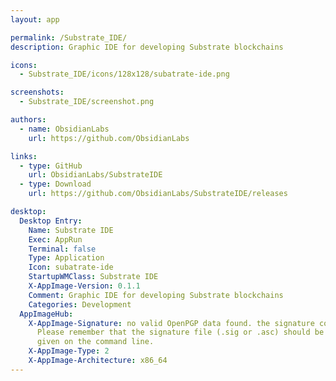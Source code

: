 ```yaml
---
layout: app

permalink: /Substrate_IDE/
description: Graphic IDE for developing Substrate blockchains

icons:
  - Substrate_IDE/icons/128x128/subatrate-ide.png

screenshots:
  - Substrate_IDE/screenshot.png

authors:
  - name: ObsidianLabs
    url: https://github.com/ObsidianLabs

links:
  - type: GitHub
    url: ObsidianLabs/SubstrateIDE
  - type: Download
    url: https://github.com/ObsidianLabs/SubstrateIDE/releases

desktop:
  Desktop Entry:
    Name: Substrate IDE
    Exec: AppRun
    Terminal: false
    Type: Application
    Icon: subatrate-ide
    StartupWMClass: Substrate IDE
    X-AppImage-Version: 0.1.1
    Comment: Graphic IDE for developing Substrate blockchains
    Categories: Development
  AppImageHub:
    X-AppImage-Signature: no valid OpenPGP data found. the signature could not be verified.
      Please remember that the signature file (.sig or .asc) should be the first file
      given on the command line.
    X-AppImage-Type: 2
    X-AppImage-Architecture: x86_64
---
```

